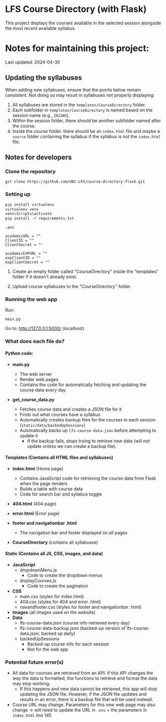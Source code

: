 # **LFS Course Directory (with Flask)**
This project displays the courses available in the selected session alongside the most recent available syllabus.

# **Notes for maintaining this project:**
Last updated: 2024-04-30

## **Updating the syllabuses**
When adding new syllabuses, ensure that the points below remain consistent. Not doing so may result in syllabuses not properly displaying:
1. All syllabuses are stored in the `templates/CourseDirectory` folder.
2. Each subfolder in `templates/CourseDirectory` is named based on the session name (e.g., `2022W1`).
3. Within the session folder, there should be another subfolder named after the course.
4. Inside the course folder, there should be an `index.html` file and maybe a `source` folder containing the syllabus if the syllabus is not the `index.html` file.

## **Notes for developers**
### **Clone the repository**
```
git clone https://github.com/UBC-LFS/course-directory-flask.git
```
### **Setting up**
``` python
pip install virtualenv
virtualenv venv
venv\Scripts\activate
pip install -r requirements.txt
```

`.env`
```
academicURL = ""
ClientID = ""
ClientSecret = ""

academicEXPURL = ""
expClientID = ""
expClientSecret = ""
```

1. Create an empty folder called "CourseDirectory" inside the "templates" folder if it doesn't already exist.

2. Upload course syllabuses to the "CourseDirectory" folder.

### **Running the web app**
Run:
```
main.py
```
Go to: http://127.0.0.1:5000/ (localhost)

### **What does each file do?**
#### **Python code:**
- **main.py**
  - The web server
  - Render web pages
  - Contains the code for automatically fetching and updating the course data every day.

- **get_course_data.py**
  - Fetches course data and creates a JSON file for it
  - Finds out what courses have a syllabus
  - Automatically creates backup files for the courses in each session (`static/data/backedUpSessions`)
  - Automatically backs up `lfs-course-data.json` before attempting to update it
    - If the backup fails, stops trying to retrieve new data (will not update unless we can create a backup file).

#### **Templates (Contains all HTML files and syllabuses)**
- **index.html** (Home page)
  - Contains JavaScript code for retrieving the course data from Flask when the page renders
  - Builds a table with course data
  - Code for search bar and syllabus toggle

- **404.html** (404 page)
- **error.html** (Error page)
- **footer and navigationbar .html**
  - The navigation bar and footer displayed on all pages
- **CourseDirectory** (contains all syllabuses)

#### **Static (Contains all JS, CSS, images, and data)**
- **JavaScript**
  - dropdownMenu.js
    - Code to create the dropdown menus
  - displayCourses.js
    - Code to create the pagination
- **CSS**
  - main.css (styles for index.html)
  - 404.css (styles for 404 and error .html)
  - navandfooter.css (styles for footer and navigationbar .html)
- **Images** (all images used on the website)
- **Data**
    - lfs-course-data.json (course info retrieved every day)
    - lfs-course-data-backup.json (backed-up version of lfs-course-data.json; backed up daily)
    - backedUpSessions
        - Backed-up course info for each session
        - Not for the web app

### **Potential future error(s)**
- All data for courses are retrieved from an API. If this API changes the way the data is formatted, the functions to retrieve and format the data may stop working.
  - If this happens and new data cannot be retrieved, this app will stop updating the JSON file. However, if the JSON file updates and results in an error, there is a backup file that will be used instead.
- Course URL may change. Parameters for this new web page may also change -> will need to update the URL in `.env` + the parameters in `index.html` line 145